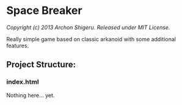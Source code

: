 # Space Breaker

_Copyright (c) 2013 Archon Shigeru. Released under MIT License._

Really simple game based on classic arkanoid with some additional features.

## Project Structure:

### index.html
Nothing here... yet.


